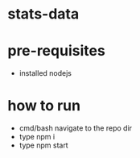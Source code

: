 # stats-data

# pre-requisites
- installed nodejs

# how to run
- cmd/bash navigate to the repo dir
- type npm i
- type npm start
